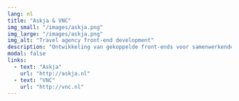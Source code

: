 ```yaml
---
lang: nl
title: "Askja & VNC"
img_small: "/images/askja.png"
img_large: "/images/askja.png"
img_alt: "Travel agency front-end development"
description: "Ontwikkeling van gekoppelde front-ends voor samenwerkende reisbureaus (@[TG](http://tweedegolf.nl){:target='_blank'})."
modal: false
links:
  - text: "Askja"
    url: "http://askja.nl"
  - text: "VNC"
    url: "http://vnc.nl"
---
```

